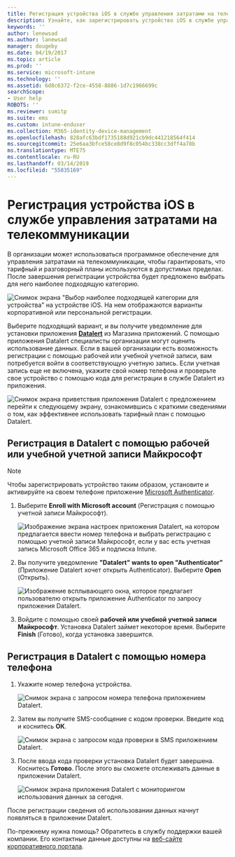 ```yaml
---
title: Регистрация устройства iOS в службе управления затратами на телекоммуникации с помощью Intune
description: Узнайте, как зарегистрировать устройство iOS в службе управления затратами на телекоммуникации.
keywords: ''
author: lenewsad
ms.author: lanewsad
manager: dougeby
ms.date: 04/19/2017
ms.topic: article
ms.prod: ''
ms.service: microsoft-intune
ms.technology: ''
ms.assetid: 6d8c6372-f2ce-4558-8886-1d7c1966699c
searchScope:
- User help
ROBOTS: ''
ms.reviewer: sumitp
ms.suite: ems
ms.custom: intune-enduser
ms.collection: M365-identity-device-management
ms.openlocfilehash: 828afc63bdf1735188d921cb9dc441218564f414
ms.sourcegitcommit: 25e6aa3bfce58ce8d9f8c054bc338cc3dff4a78b
ms.translationtype: MTE75
ms.contentlocale: ru-RU
ms.lasthandoff: 03/14/2019
ms.locfileid: "55835169"
---
```

# <a name="enroll-your-ios-device-in-telecom-expense-management"></a>Регистрация устройства iOS в службе управления затратами на телекоммуникации

В организации может использоваться программное обеспечение для управления затратами на телекоммуникации, чтобы гарантировать, что тарифный и разговорный планы используются в допустимых пределах. После завершения регистрации устройства будет предложено выбрать для него наиболее подходящую категорию.

  ![Снимок экрана "Выбор наиболее подходящей категории для устройства" на устройстве iOS. На нем отображаются варианты корпоративной или персональной регистрации.](./media/ios-enroll-10-tem-select-best-category.png)

Выберите подходящий вариант, и вы получите уведомление для установки приложения [__Datalert__](https://itunes.apple.com/app/datalert/id771029268?mt=8) из Магазина приложений. С помощью приложения Datalert специалисты организации могут оценить использование данных. Если в вашей организации есть возможность регистрации с помощью рабочей или учебной учетной записи, вам потребуется войти в соответствующую учетную запись. Если учетная запись еще не включена, укажите свой номер телефона и проверьте свое устройство с помощью кода для регистрации в службе Datalert из приложения.

  ![Снимок экрана приветствия приложения Datalert с предложением перейти к следующему экрану, ознакомившись с краткими сведениями о том, как эффективнее использовать тарифный план с помощью Datalert.](./media/ios-enroll-11-tem-datalert-setup.png)

## <a name="enroll-into-datalert-using-your-microsoft-work-or-school-account"></a>Регистрация в Datalert с помощью рабочей или учебной учетной записи Майкрософт

> [!NOTE]
> Чтобы зарегистрировать устройство таким образом, установите и активируйте на своем телефоне приложение [Microsoft Authenticator](https://docs.microsoft.com/azure/multi-factor-authentication/end-user/microsoft-authenticator-app-how-to).

1. Выберите __Enroll with Microsoft account__ (Регистрация с помощью учетной записи Майкрософт).

   ![Изображение экрана настроек приложения Datalert, на котором предлагается ввести номер телефона и выбрать регистрацию с помощью учетной записи Майкрософт, если у вас есть учетная запись Microsoft Office 365 и подписка Intune.](./media/ios-enroll-11a-tem-datalert-enroll-msft-account.png)

2. Вы получите уведомление __"Datalert" wants to open "Authenticator"__ (Приложение Datalert хочет открыть Authenticator). Выберите __Open__ (Открыть).

   ![Изображение всплывающего окна, которое предлагает пользователю открыть приложение Authenticator по запросу приложения Datalert.](./media/ios-enroll-11b-tem-datalert-open-authenticator.png)

3. Войдите с помощью своей __рабочей или учебной учетной записи Майкрософт__. Установка Datalert займет некоторое время. Выберите __Finish__ (Готово), когда установка завершится.

## <a name="enroll-into-datalert-using-your-phone-number"></a>Регистрация в Datalert с помощью номера телефона

1. Укажите номер телефона устройства.

   ![Снимок экрана с запросом номера телефона приложением Datalert.](./media/ios-enroll-12-tem-datalert-phone-number.png)

2. Затем вы получите SMS-сообщение с кодом проверки. Введите код и коснитесь __ОК__.

   ![Снимок экрана с запросом кода проверки в SMS приложением Datalert.](./media/ios-enroll-13-tem-datalert-sms.png)

3. После ввода кода проверки установка Datalert будет завершена. Коснитесь __Готово__. После этого вы сможете отслеживать данные в приложении Datalert.

   ![Снимок экрана приложения Datalert с мониторингом использования данных за сегодня.](./media/ios-enroll-14-tem-datalert-monitoring-active.png)

После регистрации сведения об использовании данных начнут появляться в приложении Datalert.

По-прежнему нужна помощь? Обратитесь в службу поддержки вашей компании. Его контактные данные доступны на [веб-сайте корпоративного портала](https://go.microsoft.com/fwlink/?linkid=2010980).
